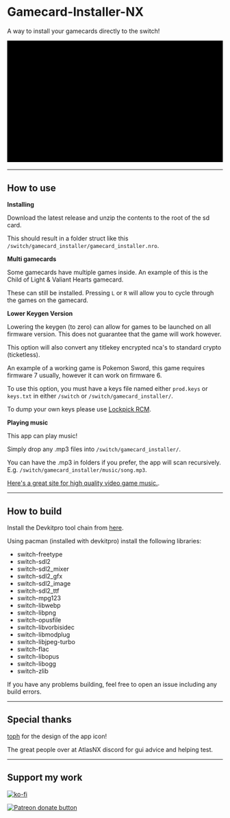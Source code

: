 # Gamecard-Installer-NX

A way to install your gamecards directly to the switch!

![Alt text](images/example.gif)

----

## How to use

__Installing__

Download the latest release and unzip the contents to the root of the sd card.

This should result in a folder struct like this `/switch/gamecard_installer/gamecard_installer.nro`.


__Multi gamecards__

Some gamecards have multiple games inside. An example of this is the Child of Light & Valiant Hearts gamecard.

These can still be installed. Pressing `L` or `R` will allow you to cycle through the games on the gamecard.

__Lower Keygen Version__

Lowering the keygen (to zero) can allow for games to be launched on all firmware version. This does not guarantee that the game will work however.

This option will also convert any titlekey encrypted nca's to standard crypto (ticketless).

An example of a working game is Pokemon Sword, this game requires firmware 7 usually, however it can work on firmware 6.

To use this option, you must have a keys file named either `prod.keys` or `keys.txt` in either `/switch` or `/switch/gamecard_installer/`.

To dump your own keys please use [Lockpick RCM](https://github.com/shchmue/Lockpick_RCM).

__Playing music__

This app can play music!

Simply drop any .mp3 files into `/switch/gamecard_installer/`.

You can have the .mp3 in folders if you prefer, the app will scan recursively. E.g. `/switch/gamecard_installer/music/song.mp3`.

[Here's a great site for high quality video game music.](https://downloads.khinsider.com/).

----

## How to build

Install the Devkitpro tool chain from [here](https://devkitpro.org/wiki/Getting_Started).

Using pacman (installed with devkitpro) install the following libraries:

* switch-freetype
* switch-sdl2
* switch-sdl2_mixer
* switch-sdl2_gfx
* switch-sdl2_image
* switch-sdl2_ttf
* switch-mpg123
* switch-libwebp
* switch-libpng
* switch-opusfile
* switch-libvorbisidec
* switch-libmodplug
* switch-libjpeg-turbo
* switch-flac
* switch-libopus
* switch-libogg
* switch-zlib

If you have any problems building, feel free to open an issue including any build errors.

----

## Special thanks

[toph](https://github.com/sudot0ph) for the design of the app icon!

The great people over at AtlasNX discord for gui advice and helping test.

----

## Support my work

[![ko-fi](https://www.ko-fi.com/img/githubbutton_sm.svg)](https://ko-fi.com/P5P81CQOY)

<a href="https://www.patreon.com/totaljustice"><img src="https://c5.patreon.com/external/logo/become_a_patron_button@2x.png" alt="Patreon donate button" /> </a>
